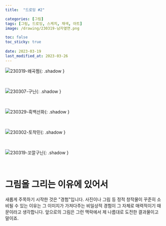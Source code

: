 ```yaml
---
title:  "드로잉 #2"

categories: [그림]
tags: [그림, 드로잉, 스케치, 채색, 아트]
image: /drawing/230319-남자옆면.png

toc: false
toc_sticky: true
 
date: 2023-03-19
last_modified_at: 2023-03-26
---
```


![230319-왜곡쩜](/drawing/230319-왜곡쩜.png){: .shadow }

<br>

![230307-구닌](/drawing/230307-구닌.png){: .shadow }

<br>

![230329-흑백선화](/drawing/230329_흑백선화.png){: .shadow }

<br>

![230302-토착민](/drawing/230302-토착민.png){: .shadow }

<br>

![230319-꼬깔구닌](/drawing/230319-꼬깔구닌.png){: .shadow }

<br>

# **그림을 그리는 이유에 있어서**

새롭게 주목하기 시작한 것은 "경험"입니다. 사진이나 그림 등 정적 창작물이 꾸준히 소비될 수 있는 이유는 그 이미지가 가져다주는 비일상적 경험이 그 자체로 매력적이기 때문이라고 생각합니다. 앞으로의 그림은 그런 맥락에서 제 나름대로 도전한 결과물이고 말이죠.